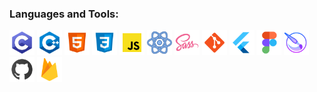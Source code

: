 <h3 align="left">Languages and Tools:</h3>
<!-- c programming -->
<img src="image/README/tech-icons/c.png" alt="c-programming" width="40" height="40"/>
<!-- c++ -->
<img src="image/README/tech-icons/c-plus-plus-logo.png" alt="c++" width="40" height="40"/>
<!-- html -->
<img src="image/README/tech-icons/html-5.png" alt="html" width="40" height="40"/>
<!-- css -->
<img src="image/README/tech-icons/css3.png" alt="css" width="40" height="40"/>
<!-- javscript -->
<img src="image/README/tech-icons/javascript.png" alt="javscript" width="40" height="40"/>
<!-- react -->
<img src="image/README/tech-icons/react.png" alt="react" width="40" height="40"/>
<!-- sass -->
<img src="image/README/tech-icons/sass.png" alt="sass" width="40" height="40"/>
<!-- git -->
<img src="image/README/tech-icons/git.png" alt="git" width="40" height="40"/>
<!-- flutter -->
<img src="image/README/tech-icons/flutter.png" alt="flutter" width="40" height="40"/>
<!-- figma -->
<img src="image/README/tech-icons/figma.png" alt="figma" width="40" height="40"/>
<!-- krita -->
<img src="image/README/tech-icons/krita.png" alt="c-programming" width="40" height="40"/>
<!-- github -->
<img src="image/README/tech-icons/github.png" alt="github" width="40" height="40"/>
<!-- firebase -->
<img src="image/README/tech-icons/google-firebase-console.png" alt="firebase" width="40" height="40"/>


